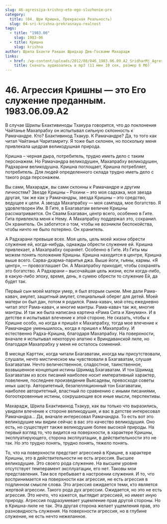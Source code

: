 ```yaml
---
slug: 46-agressiya-krishny-eto-ego-sluzhenie-pre
category:
  title: (04. Шри Кришна, Прекрасная Реальность)
  slug: 04-sri-krishna-prekrasnaya-realnost
tags:
  - title: "1983.06"
    slug: 1983-06
  - title: Кришна
    slug: krishna
author: Шрила Бхакти Ракшак Шридхар Дев-Госвами Махарадж
links:
  - href: /wp-content/uploads/2012/08/046_1983.06.09.A2_SridharMj_Agressiya_Krishny_eto_ego_slujenie.mp3
    title: Скачать аудиозапись в mp3 (11 мин 10 сек, размер 6 Мб)
---
```


# 46. Агрессия Кришны — это Его служение преданным. 1983.06.09.A2

В случае Шрилы Бхактивиноды Тхакура говорится, что до поклонения Чайтанье Махапрабху он испытывал сильную склонность к Рамачандре. Кто? Бхактивинод Тхакур. К Рамачандре? Да, то того как читал Чайтанья Чаритамриту. Я тоже был склонен, но поскольку меня привлекала щедрая великодушная природа.

Кришна – черная дыра, потребитель, трудно иметь дело с таким персонажем. Но Рамачандра великодушен, Махапрабху великодушен, Радхарани великодушна. Кришна поглощает, Кришна потребляет, потребитель. Для людей определенного склада трудно иметь дело с такого рода персонажем.

Вы сами, Махарадж, вы сами склонны к Рамачандре и другим личностям? Звезде Кришны – Рохини – это моя садхака, моя звезда другая, так же как у Рамачандры, звезда Кришны – это средство, ведущее к цели. А звезда Махапрабху — моя сампада, мое богатство. Я удовлетворен Им. В Гите, в Бхагаватам величие Кришны рассматривается. Он Сваям Бхагаван, центр всего, особенно в Гите. Гита привлекла меня к Нему. А Махапрабху поддержал это, сохранил. Он хранитель. Он заботится о том, чтобы не возникли беспокойства, чтобы ничто не было потеряно. Он хранитель.

А Радхарани превыше всех. Моя цель, цель моей жизни обрести служение ей, когда-нибудь, однажды обрести служение ей. Кришна привлекает, а Махапрабху охраняет. Особенно в Гите. Из Гиты мы можем понять положение Кришны. Кришна находится в центре, Кришна выше всего. Сарва-дхарма-паритья джа. Выше йоги, гьяны, кармы. «Я центр», — провозглашает Он. А Махапрабху приходит, чтобы сохранять это богатство. А Радхарани – высочайшая цель жизни, если когда-либо, в какую-либо эпоху, время, день, я сумею обрести то служение Ей, да будет так.

Первый сын моей матери умер, я был вторым сыном. Мне дали Рама-кавач, амулет, защитный амулет, специальный оберег для детей. Моей матери он был дан, потом я родился. Рама-кавач, мой отец ежедневно читал этот Рама-кавач, и многие мантры. Рама-кавач так же, многие мантры. И так же была написана картина «Рама Сита и Хануман». И в детстве я испытывал влечение к этой стороне. Не сказать, чтобы к Кришне особо, но когда я пришёл к Махапрабху, тогда мое влечение к Рамачандре уменьшилось, когда я пришел к Махапрабху. И естественно Радха-Кришна, благодаря Махапрабху. На поверхности, вначале я испытывал некоторую апатию к Вриндаванской лиле, но благодаря Махапрабху у меня не осталось сомнений.

В месяце Карттик, когда читали Бхагаватам, иногда мы присутствовали, слушали, нечто мистическое мы чувствовали в Бхагаватам, слушая Бхагаватам. Нечто величественное, сладостное, таинственное, возвышенное концепция истины Шримад Бхагаватам. И тон Шримад Бхагаватам из всех писаний наиболее носит императивный характер, повеление, последнее произведение Вьясадевы, превосходя советы иных шастр. Авторитетный, безапелляционный тон Бхагаватам, наиболее авторитетный, властный по сравнению с иными писаниями, богооткровенные истины, сокрушающие все иные мысли, перспективы.

Махарадж, Шрила Бхактивинод Тхакур, как вы только что выразились, увидели влечение к стороне великодушия, и вас в детстве интересовал Рамачандра… Да, вначале интересовал Рамачандра. То есть вот это великодушие мы видим сейчас в вас это качество великодушия. Оно есть, но существует также великодушие более высокой природы. На первый взгляд то, что видится на поверхности, в характере Кришны, эксплуатирующего, сторона эксплуатации, в действительности это не так. Но это трудно понять, трудно понять, тяжело понять.

То, что на поверхности предстает агрессией в Кришне, в характере Кришны, это в действительности не есть агрессия. Высшее великодушие. Это своего рода служение. На высшем уровне отсутствует темперамент эксплуатации, его нет. Таковы мои представления. Там все пребывает в настроении служения. И то, что воспринимается на поверхности как агрессия, не есть агрессия в подлинном смысле слова. Это агрессия ожидается теми, кто является жертвой агрессии. Такого рода дух агрессии. Ожидается, но это не есть агрессия. Это нечто, что кажется, выглядит агрессией, но имеет иную природу. Агрессия подразумевает ущемление прав другой стороны. Но в Кришна-лиле не так. Эта другая сторона желает ущемления прав, это разновидность служения. На поверхности агрессия, но в глубине служение, не есть нечто нежеланное.

